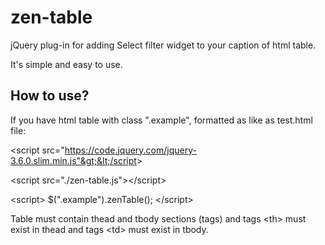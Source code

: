 # zen-table
jQuery plug-in for adding Select filter widget to your caption of html table.

It's simple and easy to use.

<h2>How to use?</h2>

If you have html table with class ".example", formatted as like as test.html file:

&lt;script src="https://code.jquery.com/jquery-3.6.0.slim.min.js"&gt;&lt;/script&gt;

&lt;script src="./zen-table.js"&gt;&lt;/script&gt;

&lt;script&gt;
	$(".example").zenTable();
&lt;/script&gt;

Table must contain thead and tbody sections (tags) and tags &lt;th&gt; must exist in thead and tags &lt;td&gt; must exist in tbody.